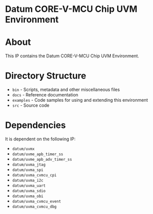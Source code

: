 # Datum CORE-V-MCU Chip UVM Environment


# About
This IP contains the Datum CORE-V-MCU Chip UVM Environment.

# Directory Structure
* `bin` - Scripts, metadata and other miscellaneous files
* `docs` - Reference documentation
* `examples` - Code samples for using and extending this environment
* `src` - Source code


# Dependencies
It is dependent on the following IP:

* `datum/uvmx`
* `datum/uvme_apb_timer_ss`
* `datum/uvme_apb_adv_timer_ss`
* `datum/uvma_jtag`
* `datum/uvma_spi`
* `datum/uvma_cvmcu_cpi`
* `datum/uvma_i2c`
* `datum/uvma_uart`
* `datum/uvma_sdio`
* `datum/uvma_obi`
* `datum/uvma_cvmcu_event`
* `datum/uvma_cvmcu_dbg`
